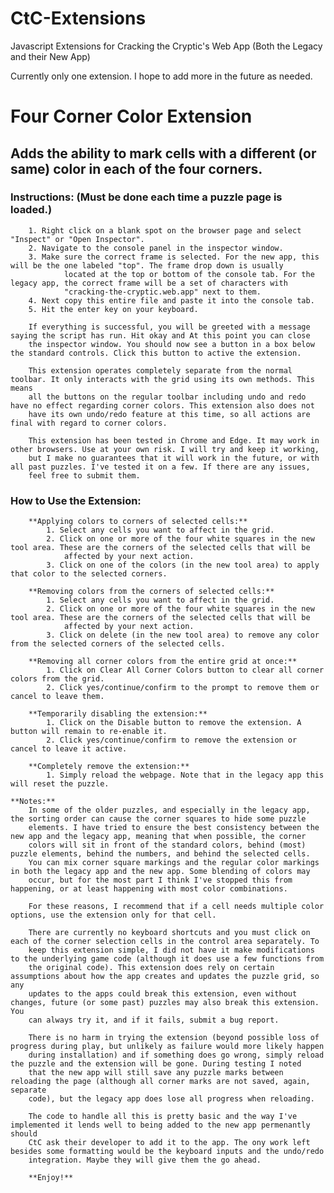 # CtC-Extensions
Javascript Extensions for Cracking the Cryptic's Web App (Both the Legacy and their New App)

Currently only one extension. I hope to add more in the future as needed.

# Four Corner Color Extension

## Adds the ability to mark cells with a different (or same) color in each of the four corners.

### Instructions: (Must be done each time a puzzle page is loaded.)

        1. Right click on a blank spot on the browser page and select "Inspect" or "Open Inspector".
        2. Navigate to the console panel in the inspector window.
        3. Make sure the correct frame is selected. For the new app, this will be the one labeled "top". The frame drop down is usually
                located at the top or bottom of the console tab. For the legacy app, the correct frame will be a set of characters with 
                "cracking-the-cryptic.web.app" next to them.
        4. Next copy this entire file and paste it into the console tab.
        5. Hit the enter key on your keyboard.

        If everything is successful, you will be greeted with a message saying the script has run. Hit okay and At this point you can close
        the inspector window. You should now see a button in a box below the standard controls. Click this button to active the extension.

        This extension operates completely separate from the normal toolbar. It only interacts with the grid using its own methods. This means
        all the buttons on the regular toolbar including undo and redo have no effect regarding corner colors. This extension also does not
        have its own undo/redo feature at this time, so all actions are final with regard to corner colors.
        
        This extension has been tested in Chrome and Edge. It may work in other browsers. Use at your own risk. I will try and keep it working,
        but I make no guarantees that it will work in the future, or with all past puzzles. I've tested it on a few. If there are any issues,
        feel free to submit them.

###    How to Use the Extension:
        **Applying colors to corners of selected cells:**
            1. Select any cells you want to affect in the grid.
            2. Click on one or more of the four white squares in the new tool area. These are the corners of the selected cells that will be
                affected by your next action.
            3. Click on one of the colors (in the new tool area) to apply that color to the selected corners.

        **Removing colors from the corners of selected cells:**
            1. Select any cells you want to affect in the grid.
            2. Click on one or more of the four white squares in the new tool area. These are the corners of the selected cells that will be
                affected by your next action.
            3. Click on delete (in the new tool area) to remove any color from the selected corners of the selected cells.

        **Removing all corner colors from the entire grid at once:**
            1. Click on Clear All Corner Colors button to clear all corner colors from the grid.
            2. Click yes/continue/confirm to the prompt to remove them or cancel to leave them.

        **Temporarily disabling the extension:**
            1. Click on the Disable button to remove the extension. A button will remain to re-enable it.
            2. Click yes/continue/confirm to remove the extension or cancel to leave it active.
        
        **Completely remove the extension:**
            1. Simply reload the webpage. Note that in the legacy app this will reset the puzzle.
    
    **Notes:**
        In some of the older puzzles, and especially in the legacy app, the sorting order can cause the corner squares to hide some puzzle
        elements. I have tried to ensure the best consistency between the new app and the legacy app, meaning that when possible, the corner
        colors will sit in front of the standard colors, behind (most) puzzle elements, behind the numbers, and behind the selected cells. 
        You can mix corner square markings and the regular color markings in both the legacy app and the new app. Some blending of colors may
        occur, but for the most part I think I've stopped this from happening, or at least happening with most color combinations.
        
        For these reasons, I recommend that if a cell needs multiple color options, use the extension only for that cell.
        
        There are currently no keyboard shortcuts and you must click on each of the corner selection cells in the control area separately. To
        keep this extension simple, I did not have it make modifications to the underlying game code (although it does use a few functions from
        the original code). This extension does rely on certain assumptions about how the app creates and updates the puzzle grid, so any
        updates to the apps could break this extension, even without changes, future (or some past) puzzles may also break this extension. You
        can always try it, and if it fails, submit a bug report. 
        
        There is no harm in trying the extension (beyond possible loss of progress during play, but unlikely as failure would more likely happen
        during installation) and if something does go wrong, simply reload the puzzle and the extension will be gone. During testing I noted
        that the new app will still save any puzzle marks between reloading the page (although all corner marks are not saved, again, separate
        code), but the legacy app does lose all progress when reloading.
        
        The code to handle all this is pretty basic and the way I've implemented it lends well to being added to the new app permenantly should
        CtC ask their developer to add it to the app. The ony work left besides some formatting would be the keyboard inputs and the undo/redo
        integration. Maybe they will give them the go ahead.

        **Enjoy!**
